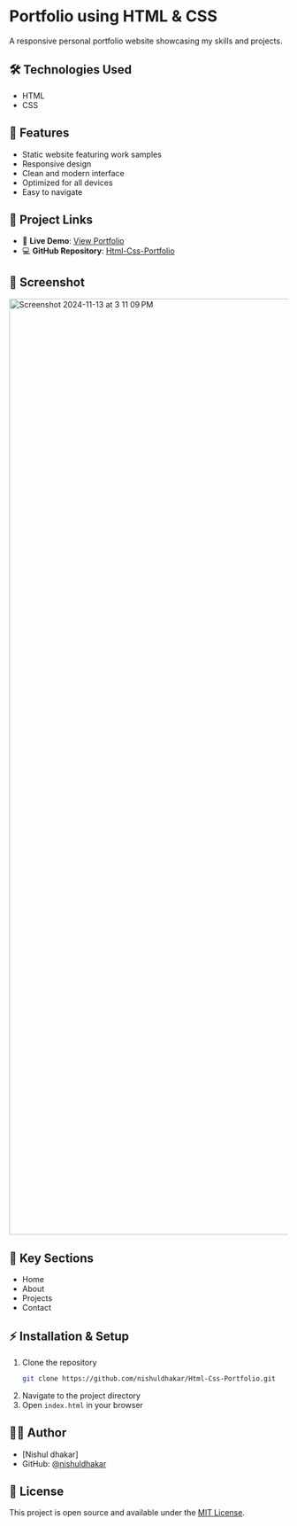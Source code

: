 # Portfolio using HTML & CSS

A responsive personal portfolio website showcasing my skills and projects.

## 🛠️ Technologies Used
- HTML
- CSS

## 🌟 Features
- Static website featuring work samples
- Responsive design
- Clean and modern interface
- Optimized for all devices
- Easy to navigate

## 🔗 Project Links
- 🚀 **Live Demo**: [View Portfolio](https://nishuldhakar.github.io/Html-Css-Portfolio/)
- 💻 **GitHub Repository**: [Html-Css-Portfolio](https://github.com/NishulDhakar/Html-Css-Portfolio)

## 📱 Screenshot
<img width="1690" alt="Screenshot 2024-11-13 at 3 11 09 PM" src="https://github.com/user-attachments/assets/38bc94d0-53ac-47b3-a8d4-deaa254aaa82">



## 🎯 Key Sections
- Home
- About
- Projects
- Contact

## ⚡ Installation & Setup
1. Clone the repository
   ```bash
   git clone https://github.com/nishuldhakar/Html-Css-Portfolio.git
   ```
2. Navigate to the project directory
3. Open `index.html` in your browser

## 👨‍💻 Author
- [Nishul dhakar]
- GitHub: [@nishuldhakar](https://github.com/nishuldhakar)

## 📝 License
This project is open source and available under the [MIT License](LICENSE).
